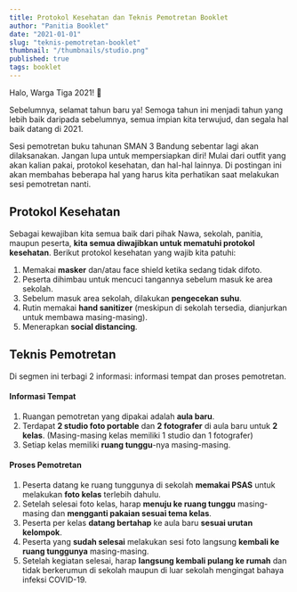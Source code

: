 ```yaml
---
title: Protokol Kesehatan dan Teknis Pemotretan Booklet
author: "Panitia Booklet"
date: "2021-01-01"
slug: "teknis-pemotretan-booklet"
thumbnail: "/thumbnails/studio.png"
published: true
tags: booklet
---
```

Halo, Warga Tiga 2021! 👋

Sebelumnya, selamat tahun baru ya! Semoga tahun ini menjadi tahun yang lebih baik daripada sebelumnya, semua impian kita terwujud, dan segala hal baik datang di 2021.

Sesi pemotretan buku tahunan SMAN 3 Bandung sebentar lagi akan dilaksanakan. Jangan lupa untuk mempersiapkan diri! Mulai dari outfit yang akan kalian pakai, protokol kesehatan, dan hal-hal lainnya. Di postingan ini akan membahas beberapa hal yang harus kita perhatikan saat melakukan sesi pemotretan nanti.

## Protokol Kesehatan
Sebagai kewajiban kita semua baik dari pihak Nawa, sekolah, panitia, maupun peserta, **kita semua diwajibkan untuk mematuhi protokol kesehatan**. Berikut protokol kesehatan yang wajib kita patuhi:
1. Memakai **masker** dan/atau face shield ketika sedang tidak difoto.
2. Peserta dihimbau untuk mencuci tangannya sebelum masuk ke area sekolah.
2. Sebelum masuk area sekolah, dilakukan **pengecekan suhu**.
3. Rutin memakai **hand sanitizer** (meskipun di sekolah tersedia, dianjurkan untuk membawa masing-masing).
4. Menerapkan **social distancing**.

## Teknis Pemotretan
Di segmen ini terbagi 2 informasi: informasi tempat dan proses pemotretan.

#### Informasi Tempat
1. Ruangan pemotretan yang dipakai adalah **aula baru**.
2. Terdapat **2 studio foto portable** dan **2 fotografer** di aula baru untuk **2 kelas**. 
    (Masing-masing kelas memiliki 1 studio dan 1 fotografer)
3. Setiap kelas memiliki **ruang tunggu**-nya masing-masing.

#### Proses Pemotretan
1. Peserta datang ke ruang tunggunya di sekolah **memakai PSAS** untuk melakukan **foto kelas** terlebih dahulu.
2. Setelah selesai foto kelas, harap **menuju ke ruang tunggu** masing-masing dan **mengganti pakaian sesuai tema kelas**.
3. Peserta per kelas **datang bertahap** ke aula baru **sesuai urutan kelompok**.
4. Peserta yang **sudah selesai** melakukan sesi foto langsung **kembali ke ruang tunggunya** masing-masing.
6. Setelah kegiatan selesai, harap **langsung kembali pulang ke rumah** dan tidak berkerumun di sekolah maupun di luar sekolah mengingat bahaya infeksi COVID-19.